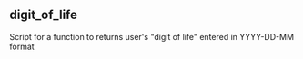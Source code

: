 ## **digit_of_life**
Script for a function to returns user's "digit of life" entered in YYYY-DD-MM format

